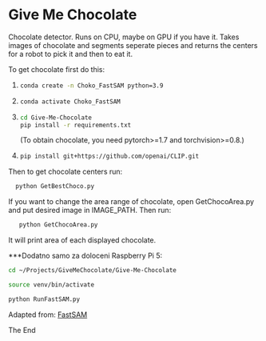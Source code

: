# Give Me Chocolate

Chocolate detector. Runs on CPU, maybe on GPU if you have it. 
Takes images of chocolate and segments seperate pieces and returns the centers for a robot to pick it and then to eat it.

To get chocolate first do this:

1.
    ```bash
    conda create -n Choko_FastSAM python=3.9
    ```

2. 
    ```bash
    conda activate Choko_FastSAM
    ```

3. 
    ```bash
    cd Give-Me-Chocolate
    pip install -r requirements.txt
    ```
    (To obtain chocolate, you need pytorch>=1.7 and torchvision>=0.8.)

4. 
    ```bash
    pip install git+https://github.com/openai/CLIP.git
    ```

 Then to get chocolate centers run:
  ```bash
    python GetBestChoco.py
  ```

If you want to change the area range of chocolate, open GetChocoArea.py and put desired image in IMAGE_PATH. Then run:
 ```bash
    python GetChocoArea.py
  ```
It will print area of each displayed chocolate.










***Dodatno samo za doloceni Raspberry Pi 5:
```bash
cd ~/Projects/GiveMeChocolate/Give-Me-Chocolate
```
```bash
source venv/bin/activate
```
```bash
python RunFastSAM.py
```


Adapted from: [FastSAM](https://github.com/CASIA-IVA-Lab/FastSAM)

The End

